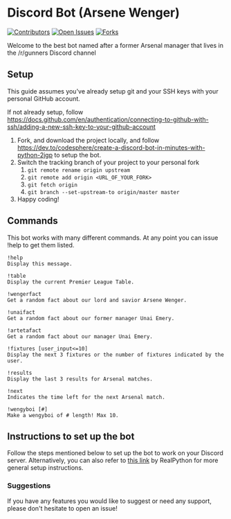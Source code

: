# Discord Bot (Arsene Wenger)

[![Contributors][contributors-shield]][contributors-url]
[![Open Issues][open-issues-shield]][open-issues-url]
[![Forks][forks-shield]][forks-url]


Welcome to the best bot named after a former Arsenal manager that lives in the /r/gunners Discord channel

## Setup
This guide assumes you've already setup git and your SSH keys with your personal GitHub account.

If not already setup, follow https://docs.github.com/en/authentication/connecting-to-github-with-ssh/adding-a-new-ssh-key-to-your-github-account

1. Fork, and download the project locally, and follow https://dev.to/codesphere/create-a-discord-bot-in-minutes-with-python-2jgp to setup the bot.
2. Switch the tracking branch of your project to your personal fork
   1. `git remote rename origin upstream`
   2. `git remote add origin <URL_OF_YOUR_FORK>`
   3. `git fetch origin`
   4. `git branch --set-upstream-to origin/master master`
3. Happy coding!

## Commands

This bot works with many different commands. At any point you can issue !help to get them listed.

```
!help
Display this message.

!table
Display the current Premier League Table.

!wengerfact
Get a random fact about our lord and savior Arsene Wenger.

!unaifact
Get a random fact about our former manager Unai Emery.

!artetafact
Get a random fact about our manager Unai Emery.

!fixtures [user_input<=10]
Display the next 3 fixtures or the number of fixtures indicated by the user.

!results
Display the last 3 results for Arsenal matches.

!next
Indicates the time left for the next Arsenal match.

!wengyboi [#]
Make a wengyboi of # length! Max 10.
```
## Instructions to set up the bot
Follow the steps mentioned below to set up the bot to work on your Discord server. Alternatively, you can also refer to [this link](https://realpython.com/how-to-make-a-discord-bot-python/) by RealPython for more general setup instructions. 

### Suggestions

If you have any features you would like to suggest or need any support, please don't hesitate to open an issue!

<!-- MARKDOWN LINKS & IMAGES -->
[contributors-shield]: https://img.shields.io/github/contributors/AndyReifman/ArseneWenger.svg?style=for-the-badge
[contributors-url]: https://github.com/AndyReifman/ArseneWenger/graphs/contributors
[forks-shield]: https://img.shields.io/github/forks/AndyReifman/ArseneWenger.svg?style=for-the-badge
[forks-url]: https://github.com/AndyReifman/ArseneWenger/network/members
[stars-shield]: https://img.shields.io/github/stars/othneildrew/Best-README-Template.svg?style=for-the-badge
[stars-url]: https://github.com/othneildrew/Best-README-Template/stargazers
[open-issues-shield]: https://img.shields.io/github/issues/AndyReifman/ArseneWenger.svg?style=for-the-badge
[open-issues-url]: https://github.com/AndyReifman/ArseneWenger/issues
[closed-issues-shield]: https://img.shields.io/github/issues-closed/AndyReifman/ArseneWenger.svg?style=for-the-badge
[closed-issues-url]: https://github.com/AndyReifman/ArseneWenger/issues?state=closed
[license-shield]: https://img.shields.io/github/license/AndyReifman/ArseneWenger.svg?style=for-the-badge
[license-url]: https://github.com/AndyReifman/ArseneWenger/blob/main/LICENSE
